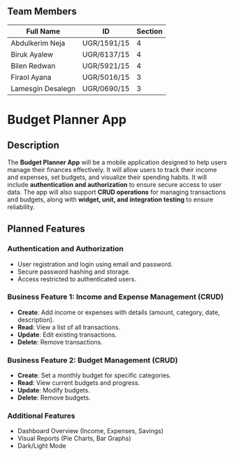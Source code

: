 ## Team Members
| Full Name               | ID           | Section |
|-------------------------|--------------|---------|
| Abdulkerim Neja         | UGR/1591/15  | 4       |
| Biruk Ayalew            | UGR/6137/15  | 4       |
| Bilen Redwan            | UGR/5921/15  | 4       |
| Firaol Ayana            | UGR/5016/15  | 3       |
| Lamesgin Desalegn       | UGR/0690/15  | 3       |


# Budget Planner App

## Description
The **Budget Planner App** will be a mobile application designed to help users manage their finances effectively. It will allow users to track their income and expenses, set budgets, and visualize their spending habits. It will include **authentication and authorization** to ensure secure access to user data. The app will also support **CRUD operations** for managing transactions and budgets, along with **widget, unit, and integration testing** to ensure reliability.

## Planned Features
### Authentication and Authorization
- User registration and login using email and password.  
- Secure password hashing and storage.  
- Access restricted to authenticated users.  

### Business Feature 1: Income and Expense Management (CRUD)
- **Create**: Add income or expenses with details (amount, category, date, description).  
- **Read**: View a list of all transactions.  
- **Update**: Edit existing transactions.  
- **Delete**: Remove transactions.  

### Business Feature 2: Budget Management (CRUD)
- **Create**: Set a monthly budget for specific categories.  
- **Read**: View current budgets and progress.  
- **Update**: Modify budgets.  
- **Delete**: Remove budgets.  

### Additional Features
- Dashboard Overview (Income, Expenses, Savings)  
- Visual Reports (Pie Charts, Bar Graphs)  
- Dark/Light Mode  
